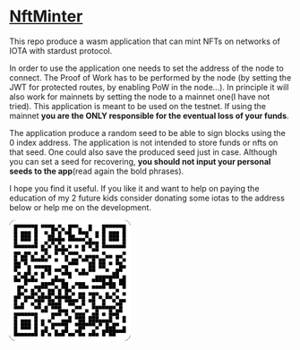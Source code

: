 # [NftMinter](https://eddytheco.github.io/NftMinter/wasm/index.html)

This repo produce a wasm application that can mint NFTs on networks of IOTA with stardust protocol.

In order to use the application one needs to set the address of the node to connect.
The Proof of Work has to be performed by the node (by setting the JWT for protected routes, by enabling PoW in the node...).
In principle it will also work for mainnets by setting the node to a mainnet one(I have not tried).
This application is meant to be used on the testnet.
If using the mainnet **you are the ONLY responsible for the eventual loss of your funds**.


The application produce a random seed to be able to sign blocks using the 0 index address.
The application is not intended to store funds or nfts on that seed.
One could also save the produced seed just in case. 
Although you can set a seed  for recovering, **you should not input your personal seeds to the app**(read again the bold phrases).


I hope you find it useful.
If you like it and want to help on paying the education of my 2 future kids consider donating some iotas to the address below
or help me on the development. 

![](address.png) 



